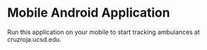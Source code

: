 # Mobile Android Application

Run this application on your mobile to start tracking ambulances at cruzroja.ucsd.edu.
